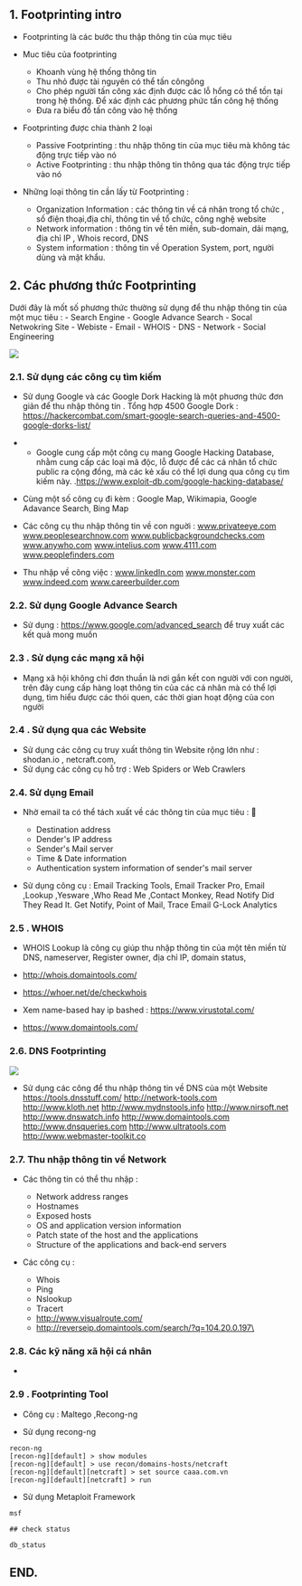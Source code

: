 



## 1. Footprinting intro

- Footprinting là các bước thu thập thông tin của mục tiêu 

- Muc tiêu của footprinting
	- Khoanh vùng hệ thống thông tin
	- Thu nhỏ được tài nguyên có thể tấn côngông
	- Cho phép người tấn công xác định được các lỗ hổng có thể tồn tại trong hệ thống. Để xác định các phương phức tấn công hệ thống
	- Đưa ra biểu đồ tấn công vào hệ thống

- Footprinting được chia thành 2 loại
	- Passive Footprinting : thu nhập thông tin của mục tiêu mà không tác động trực tiếp vào nó
	- Active Footprinting : thu nhập thông tin thông qua tác động trực tiếp vào nó 

- Những loại thông tin cần lấy từ Footprinting :
	- Organization Information : các thông tin về cá nhân trong tổ chức , số điện thoại,địa chỉ, thông tin về tổ chức, công nghệ website
	- Network information : thông tin về tên miền, sub-domain, dải mạng, địa chỉ IP , Whois record, DNS
	- System information  : thông tin về Operation System,  port, người dùng và mật khẩu. 


## 2. Các phương thức Footprinting

Dưới đây là mốt số phương thức thường sử dụng để thu nhập thông tin của một mục tiêu :
		- Search Engine
		- Google Advance Search
		- Socal Netwokring Site
		- Webiste
		- Email
		- WHOIS
		- DNS
		- Network
		- Social Engineering

![](https://imgur.com/yrvC0Cd)

### 2.1. Sử dụng các công cụ tìm kiếm

- Sử dụng Google và các Google Dork Hacking là một phuơng thức đơn giản để thu nhập thông tin . Tổng hợp 4500 Google Dork : https://hackercombat.com/smart-google-search-queries-and-4500-google-dorks-list/

-  - Google cung cấp một công cụ mang Google Hacking Database, nhằm cung cấp các loại mã độc, lỗ được để các cá nhân tổ chức public ra cộng đồng, mà các kẻ xấu có thể lợi dung qua công cụ tìm kiếm này. .https://www.exploit-db.com/google-hacking-database/


- Cùng một số công cụ đi kèm : Google Map, Wikimapia, Google Adavance Search, Bing Map

- Các công cụ thu nhập thông tin về con nguời : www.privateeye.com
www.peoplesearchnow.com
www.publicbackgroundchecks.com
www.anywho.com
www.intelius.com
www.4111.com
www.peoplefinders.com

- Thu nhập về công việc : 
www.linkedIn.com
www.monster.com
www.indeed.com
www.careerbuilder.com

### 2.2. Sử dụng Google Advance Search

- Sử dụng : https://www.google.com/advanced_search để truy xuất các kết quả mong muốn

### 2.3 . Sử dụng các mạng xã hội

- Mạng xã hội không chỉ đơn thuần là nơi gắn kết con người với con người, trên đây cung cấp hàng loạt thông tin của các cá nhân mà có thể lợi dụng, tìm hiểu được các thói quen, các thời gian hoạt động của con người

### 2.4 . Sử dụng qua các Website

- Sử dụng các công cụ  truy xuất thông tin Website rộng lớn như : shodan.io , netcraft.com, 
- Sử dụng các công cụ hỗ trợ : Web Spiders or Web Crawlers


### 2.4.  Sử dụng Email

- Nhờ email ta có thể tách xuất về các thông tin của mục tiêu : 
	- Destination address
	- Dender's IP address
	- Sender's Mail server
	- Time & Date information
	- Authentication system information of sender's mail server

- Sử dụng công cụ : Email Tracking Tools, Email Tracker Pro, Email ,Lookup ,Yesware ,Who Read Me ,Contact Monkey, Read Notify
Did They Read It. Get Notify, Point of Mail, Trace Email
G-Lock Analytics


### 2.5 . WHOIS

- WHOIS Lookup là công cụ giúp thu nhập thông tin của một tên miền từ DNS, nameserver, Register owner, địa chỉ IP, domain status,  

- http://whois.domaintools.com/
- https://whoer.net/de/checkwhois
- Xem name-based hay ip bashed : https://www.virustotal.com/
- https://www.domaintools.com/
### 2.6. DNS Footprinting

![](https://imgur.com/RUBrwEN)

- Sử dụng các công để thu nhập thông tin về DNS của một Website
https://tools.dnsstuff.com/
http://network-tools.com
http://www.kloth.net
http://www.mydnstools.info
http://www.nirsoft.net
http://www.dnswatch.info
http://www.domaintools.com
http://www.dnsqueries.com
http://www.ultratools.com
http://www.webmaster-toolkit.co


### 2.7. Thu nhập thông tin về Network

- Các thông tin có thể thu nhập :
	-	Network address ranges
	-	Hostnames
	-	Exposed hosts
	-	OS and application version information
	-	Patch state of the host and the applications
	-	Structure of the applications and back-end servers

- Các công cụ :
	- Whois
	-	Ping
	-	Nslookup
	-	Tracert
	-	http://www.visualroute.com/
	- http://reverseip.domaintools.com/search/?q=104.20.0.197\

### 2.8. Các kỹ năng xã hội cá nhân

- 

### 2.9 . Footprinting Tool

- Công cụ :  Maltego ,Recong-ng 


- Sử dụng recong-ng
```
recon-ng
[recon-ng][default] > show modules
[recon-ng][default] > use recon/domains-hosts/netcraft
[recon-ng][default][netcraft] > set source caaa.com.vn
[recon-ng][default][netcraft] > run

```

 - Sử dụng Metaploit Framework
```
msf

## check status

db_status

```


## END.
